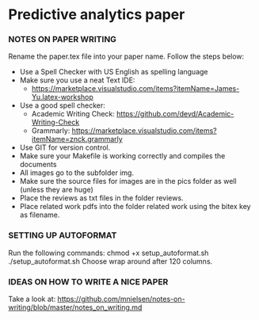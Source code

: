# Predictive analytics paper

### NOTES ON PAPER WRITING
Rename the paper.tex file into your paper name. Follow the steps below:
- Use a Spell Checker with US English as spelling language
- Make sure you use a neat Text IDE:
    - https://marketplace.visualstudio.com/items?itemName=James-Yu.latex-workshop
- Use a good spell checker:
    - Academic Writing Check: https://github.com/devd/Academic-Writing-Check
    - Grammarly: https://marketplace.visualstudio.com/items?itemName=znck.grammarly
- Use GIT for version control.
- Make sure your Makefile is working correctly and compiles the documents
- All images go to the subfolder img.
- Make sure the source files for images are in the pics folder as well (unless they are huge)
- Place the reviews as txt files in the folder reviews.
- Place related work pdfs into the folder related work using the bitex key as filename.

### SETTING UP AUTOFORMAT
Run the following commands:
chmod +x setup_autoformat.sh
./setup_autoformat.sh
Choose wrap around after 120 columns.

### IDEAS ON HOW TO WRITE A NICE PAPER
Take a look at:
https://github.com/mnielsen/notes-on-writing/blob/master/notes_on_writing.md
